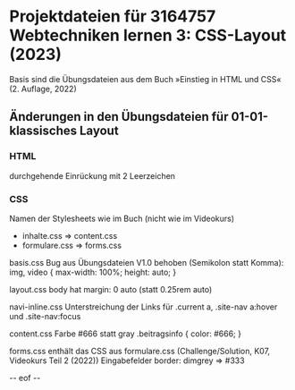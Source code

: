 # Projektdateien für 3164757 Webtechniken lernen 3: CSS-Layout (2023) 

Basis sind die Übungsdateien aus dem Buch »Einstieg in HTML und CSS« (2. Auflage, 2022)


## Änderungen in den Übungsdateien für 01-01-klassisches Layout 

### HTML
durchgehende Einrückung mit 2 Leerzeichen 


### CSS 
Namen der Stylesheets wie im Buch (nicht wie im Videokurs)
- inhalte.css => content.css 
- formulare.css => forms.css 

basis.css 
Bug aus Übungsdateien V1.0 behoben (Semikolon statt Komma): 
img, video { max-width: 100%; height: auto; } 

layout.css 
body hat margin: 0 auto (statt 0.25rem auto)

navi-inline.css 
Unterstreichung der Links für .current a, .site-nav a:hover und .site-nav:focus 

content.css 
Farbe #666 statt gray
.beitragsinfo { color: #666; } 

forms.css 
enthält das CSS aus formulare.css (Challenge/Solution, K07, Videokurs Teil 2 (2022)) 
Eingabefelder border: dimgrey => #333 

-- eof -- 